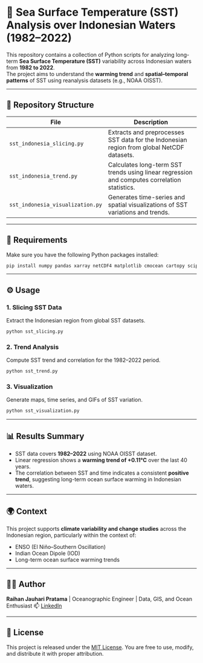 # 🌊 Sea Surface Temperature (SST) Analysis over Indonesian Waters (1982–2022)

This repository contains a collection of Python scripts for analyzing long-term **Sea Surface Temperature (SST)** variability across Indonesian waters from **1982 to 2022**.  
The project aims to understand the **warming trend** and **spatial–temporal patterns** of SST using reanalysis datasets (e.g., NOAA OISST).

---

## 📁 Repository Structure

| File | Description |
|------|--------------|
| `sst_indonesia_slicing.py` | Extracts and preprocesses SST data for the Indonesian region from global NetCDF datasets. |
| `sst_indonesia_trend.py` | Calculates long-term SST trends using linear regression and computes correlation statistics. |
| `sst_indonesia_visualization.py` | Generates time-series and spatial visualizations of SST variations and trends. |

---

## 🧰 Requirements

Make sure you have the following Python packages installed:

```bash
pip install numpy pandas xarray netCDF4 matplotlib cmocean cartopy scipy
````
---

## ⚙️ Usage

### 1. **Slicing SST Data**

Extract the Indonesian region from global SST datasets.

```bash
python sst_slicing.py
```

### 2. **Trend Analysis**

Compute SST trend and correlation for the 1982–2022 period.

```bash
python sst_trend.py
```

### 3. **Visualization**

Generate maps, time series, and GIFs of SST variation.

```bash
python sst_visualization.py
```

---

## 📊 Results Summary

* SST data covers **1982–2022** using NOAA OISST dataset.
* Linear regression shows a **warming trend of +0.11°C** over the last 40 years.
* The correlation between SST and time indicates a consistent **positive trend**, suggesting long-term ocean surface warming in Indonesian waters.

---

## 🌍 Context

This project supports **climate variability and change studies** across the Indonesian region, particularly within the context of:

* ENSO (El Niño–Southern Oscillation)
* Indian Ocean Dipole (IOD)
* Long-term ocean surface warming trends

---

## 🧑‍💻 Author

**Raihan Jauhari Pratama** | Oceanographic Engineer | Data, GIS, and Ocean Enthusiast
📫 [LinkedIn](www.linkedin.com/in/raihan-jauhari-pratama-a4a8b51a5)

---

## 📜 License

This project is released under the [MIT License](LICENSE).
You are free to use, modify, and distribute it with proper attribution.
